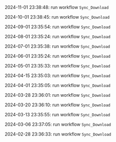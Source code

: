 2024-11-01 23:38:48: run workflow `Sync_Download` 

2024-10-01 23:38:45: run workflow `Sync_Download` 

2024-09-01 23:35:54: run workflow `Sync_Download` 

2024-08-01 23:35:24: run workflow `Sync_Download` 

2024-07-01 23:35:38: run workflow `Sync_Download` 

2024-06-01 23:35:24: run workflow `Sync_Download` 

2024-05-01 23:35:33: run workflow `Sync_Download` 

2024-04-15 23:35:03: run workflow `Sync_Download` 

2024-04-01 23:35:05: run workflow `Sync_Download` 

2024-03-28 23:36:01: run workflow `Sync_Download` 

2024-03-20 23:36:10: run workflow `Sync_Download` 

2024-03-13 23:35:55: run workflow `Sync_Download` 

2024-03-06 23:37:05: run workflow `Sync_Download` 

2024-02-28 23:36:33: run workflow `Sync_Download` 


